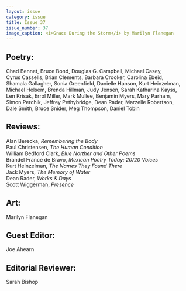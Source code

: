 ```yaml
---
layout: issue
category: issue
title: Issue 37
issue_number: 37
image_caption: <i>Grace During the Storm</i> by Marilyn Flanegan
---
```


## Poetry:
Chad&nbsp;Bennet, Bruce&nbsp;Bond, Douglas&nbsp;G.&nbsp;Campbell, Michael&nbsp;Casey, Cyrus&nbsp;Cassells, Brian&nbsp;Clements, Barbara&nbsp;Crooker, Carolina&nbsp;Ebeid, Shamala&nbsp;Gallagher, Sonia&nbsp;Greenfield, Danielle&nbsp;Hanson, Kurt&nbsp;Heinzelman, Michael&nbsp;Helsem, Brenda&nbsp;Hillman, Judy&nbsp;Jensen, Sarah&nbsp;Katharina&nbsp;Kayss, Len&nbsp;Krisak, Errol&nbsp;Miller, Mark&nbsp;Mullee, Benjamin&nbsp;Myers, Mary&nbsp;Parham, Simon&nbsp;Perchik, Jeffrey&nbsp;Pethybridge, Dean&nbsp;Rader, Marzelle&nbsp;Robertson, Dale&nbsp;Smith, Bruce&nbsp;Snider, Meg&nbsp;Thompson, Daniel&nbsp;Tobin  

## Reviews:
Alan Berecka, *Remembering the Body*  
Paul Christensen, *The Human Condition*  
William Bedford Clark, *Blue Norther and Other Poems*  
Brandel France de Bravo, *Mexican Poetry Today: 20/20 Voices*  
Kurt Heinzelman, *The Names They Found There*  
Jack Myers, *The Memory of Water*  
Dean Rader, *Works & Days*  
Scott Wiggerman, *Presence*  

## Art:
Marilyn Flanegan  

## Guest Editor:
Joe Ahearn  

## Editorial Reviewer:
Sarah Bishop